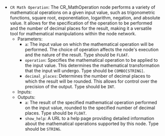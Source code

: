 - `CR Math Operation`: The CR_MathOperation node performs a variety of mathematical operations on a given input value, such as trigonometric functions, square root, exponentiation, logarithm, negation, and absolute value. It allows for the specification of the operation to be performed and the number of decimal places for the result, making it a versatile tool for mathematical manipulations within the node network.
    - Parameters:
        - `a`: The input value on which the mathematical operation will be performed. The choice of operation affects the node's execution and the nature of the result. Type should be `FLOAT`.
        - `operation`: Specifies the mathematical operation to be applied to the input value. This determines the mathematical transformation that the input will undergo. Type should be `COMBO[STRING]`.
        - `decimal_places`: Determines the number of decimal places to which the result will be rounded. This allows for control over the precision of the output. Type should be `INT`.
    - Inputs:
    - Outputs:
        - `a`: The result of the specified mathematical operation performed on the input value, rounded to the specified number of decimal places. Type should be `FLOAT`.
        - `show_help`: A URL to a help page providing detailed information about the mathematical operations supported by this node. Type should be `STRING`.
